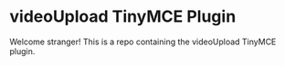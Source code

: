 # videoUpload TinyMCE Plugin

Welcome stranger! This is a repo containing the videoUpload TinyMCE plugin.
